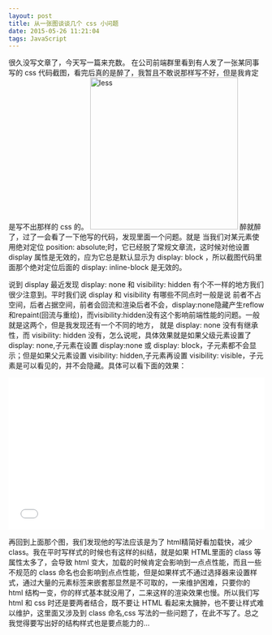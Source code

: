 ```yaml
---
layout: post
title: 从一张图谈谈几个 css 小问题
date: 2015-05-26 11:21:04
tags: JavaScript
---
```


很久没写文章了，今天写一篇来充数。
在公司前端群里看到有人发了一张某同事写的 css 代码截图，看完后真的是醉了，我暂且不敢说那样写不好，但是我肯定是写不出那样的 css 的。
<a href="http://dyy.im/wp-content/uploads/2015/05/less.png"><img src="http://dyy.im/wp-content/uploads/2015/05/less-291x300.png" alt="less" width="291" height="300" class="alignnone size-medium wp-image-4613" /></a>
醉就醉了，过了一会看了一下他写的代码，发现里面一个问题。就是 当我们对某元素使用绝对定位 position: absolute;时，它已经脱了常规文章流，这时候对他设置 display 属性是无效的，应为它总是默认显示为 display: block ，所以截图代码里面那个绝对定位后面的  display: inline-block 是无效的。

说到 display 最近发现 display: none 和 visibility: hidden 有个不一样的地方我们很少注意到。平时我们说 display 和 visibility 有哪些不同点时一般是说 前者不占空间，后者占据空间，前者会回流和渲染后者不会，display:none隐藏产生reflow和repaint(回流与重绘)，而visibility:hidden没有这个影响前端性能的问题。一般就是这两个，但是我发现还有一个不同的地方， 就是 display: none 没有有继承性，而 visibility: hidden 没有，怎么说呢，具体效果就是如果父级元素设置了 display: none,子元素在设置 display:none 或 display: block，子元素都不会显示；但是如果父元素设置 visibility: hidden,子元素再设置 visibility: visible，子元素是可以看见的，并不会隐藏。具体可以看下面的效果：
<iframe width="100%" height="300" src="//jsfiddle.net/gothic/jeowynwd/embedded/" allowfullscreen="allowfullscreen" frameborder="0"></iframe>

再回到上面那个图，我们发现他的写法应该是为了 html精简好看加载快，减少 class。我在平时写样式的时候也有这样的纠结，就是如果 HTML里面的 class 等属性太多了，会导致 html 变大，加载的时候肯定会影响到一点点性能，而且一些不规范的 class 命名也会影响到点点性能，但是如果样式不通过选择器来设置样式，通过大量的元素标签来嵌套那显然是不可取的，一来维护困难，只要你的 html 结构一变，你的样式基本就没用了，二来这样的渲染效果也慢。所以我们写 html 和 css 时还是要两者结合，既不要让 HTML 看起来太臃肿，也不要让样式难以维护，这里面又涉及到 class 命名,css 写法的一些问题了，在此不写了。总之我觉得要写出好的结构样式也是要点能力的...



